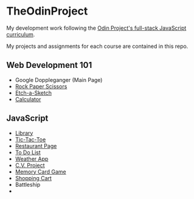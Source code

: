 # TheOdinProject

My development work following the [Odin Project's full-stack JavaScript curriculum](https://www.theodinproject.com/).

My projects and assignments for each course are contained in this repo. 

## Web Development 101
- Google Doppleganger \(Main Page\)
- [Rock Paper Scissors](https://colemanmitch.github.io/The_Odin_Project/web-development-101/rock-paper-scissors/)
- [Etch-a-Sketch](https://colemanmitch.github.io/The_Odin_Project/web-development-101/etch-a-sketch)
- [Calculator](https://colemanmitch.github.io/The_Odin_Project/web-development-101/calculator)

## JavaScript
- [Library](https://colemanmitch.github.io/The_Odin_Project/javascript/library)
- [Tic-Tac-Toe](https://colemanmitch.github.io/The_Odin_Project/javascript/tic-tac-toe)
- [Restaurant Page](https://colemanmitch.github.io/The_Odin_Project/javascript/restaurant-page/dist)
- [To Do List](https://colemanmitch.github.io/The_Odin_Project/javascript/to-do-list/dist)
- [Weather App](https://colemanmitch.github.io/The_Odin_Project/javascript/weather-app)
- [C.V. Project](https://colemanmitch.github.io/CV-Project/)
- [Memory Card Game](https://colemanmitch.github.io/TOP-Memory-Card-Game-JS)
- [Shopping Cart](https://colemanmitch.github.io/TOP-Shopping-Cart-JS)
- Battleship
- 

